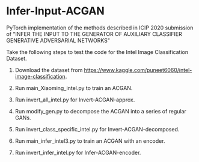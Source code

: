# Infer-Input-ACGAN
PyTorch implementation of the methods described in ICIP 2020 submission of "INFER THE INPUT TO THE GENERATOR OF AUXILIARY CLASSIFIER GENERATIVE ADVERSARIAL NETWORKS"

Take the following steps to test the code for the Intel Image Classification Dataset.
1. Download the dataset from https://www.kaggle.com/puneet6060/intel-image-classification.

2. Run main_Xiaoming_intel.py to train an ACGAN.

3. Run invert_all_intel.py for Invert-ACGAN-approx.

4. Run modify_gen.py to decompose the ACGAN into a series of regular GANs.

5. Run invert_class_specific_intel.py for Invert-ACGAN-decomposed.

6. Run main_infer_intel3.py to train an ACGAN with an encoder.

7. Run invert_infer_intel.py for Infer-ACGAN-encoder.
